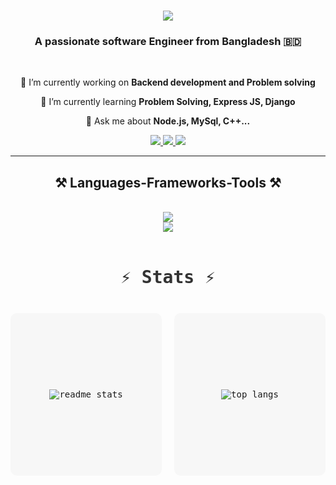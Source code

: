 

<h1 align="center">
    <img src="https://readme-typing-svg.herokuapp.com/?font=Righteous&size=35&center=true&vCenter=true&width=500&height=70&duration=4000&lines=Hi+There!+👋;+I'm+Farhan+Afsar!;" />
</h1>

<h3 align="center">A passionate software Engineer from Bangladesh 🇧🇩 </h3>

<br/>

<div align="center">
 
 🔭 I’m currently working on **Backend development and Problem solving**
 
 🌱 I’m currently learning **Problem Solving, Express JS, Django**

💬 Ask me about **Node.js, MySql, C++...** 

 </div>
 
<div align="center"> 
  <a href="mailto:mdfarhanafsar@gmail.com" target="_blank">
    <img src="https://img.shields.io/badge/Gmail-333333?style=for-the-badge&logo=gmail&logoColor=F8B195" />
  </a>
  <a href="https://www.linkedin.com/in/md-farhan-afsar/" target="_blank">
    <img src="https://img.shields.io/badge/LinkedIn-0077B5?style=for-the-badge&logo=linkedin&logoColor=white" />
  </a>
  <a href="https://farhan-afsar.netlify.app/" target="_blank">
    <img src="https://img.shields.io/badge/Portfolio-355c7d?style=for-the-badge&logo=todoist&logoColor=white" />
  </a>
</div>


 <hr/>
 
<h2 align="center">⚒️ Languages-Frameworks-Tools ⚒️</h2>
<br/>
<div align="center">
    <img src="https://skillicons.dev/icons?i=react,html,css,vscode,github,git,cpp" /><br/>
    <img src="https://skillicons.dev/icons?i=nodejs,python,javascript,express,mongodb,c,mysql" /><br>
</div>

<br/>


<h2 align="center" style="font-family: 'Fira Code', monospace; font-size: 2em; color: #333;">⚡ Stats ⚡</h2>
<br>
<div align="center" style="display: flex; justify-content: center; gap: 20px;">
  <div style="width: 390px; height: 240px; display: flex; justify-content: center; align-items: center; border-radius: 10px; overflow: hidden; background-color: #f7f7f7; font-family: 'Fira Code', monospace; padding: 10px;">
    <img src="https://github-readme-stats.vercel.app/api?username=Farhan-Afsar&count_private=true&show_icons=true&theme=react&rank_icon=github&border_radius=10" alt="readme stats" />
  </div>
  <div style="width: 390px; height: 240px; display: flex; justify-content: center; align-items: center; border-radius: 10px; overflow: hidden; background-color: #f7f7f7; font-family: 'Fira Code', monospace; padding: 10px;">
    <img src="https://github-readme-stats.vercel.app/api/top-langs/?username=Farhan-Afsar&hide=HTML&langs_count=8&layout=compact&theme=react&border_radius=10&size_weight=0.5&count_weight=0.5&exclude_repo=github-readme-stats" alt="top langs" />
  </div>
</div>








<br/><br/>


<br/>
